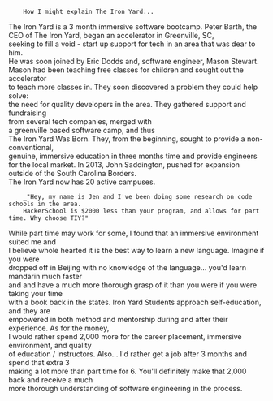         How I might explain The Iron Yard...

The Iron Yard is a 3 month immersive software bootcamp.
Peter Barth, the CEO of The Iron Yard, began an accelerator in Greenville, SC, <br> 
seeking to fill a void - start up support for tech in an area that was dear to him. <br> 
He was soon joined by Eric Dodds and, software engineer, Mason Stewart. <br> 
Mason had been teaching free classes for children and sought out the accelerator <br> 
to teach more classes in. They soon discovered a problem they could help solve: <br> 
the need for quality developers in the area. They gathered support and fundraising <br> 
from several tech companies, merged with <br> a greenville based software camp, and thus <br>
The Iron Yard Was Born. They, from the beginning, sought to provide a non-conventional, <br> 
genuine, immersive education in three months time and provide engineers for the local market. 
In 2013, John Saddington, pushed for expansion outside of the South Carolina Borders. <br>
The Iron Yard now has 20 active campuses.

        _"Hey, my name is Jen and I've been doing some research on code schools in the area.  
        HackerSchool is $2000 less than your program, and allows for part time. Why choose TIY?"

While part time may work for some, I found that an immersive environment suited me and <br>
I believe whole hearted it is the best way to learn a new language. Imagine if you were <br>
dropped off in Beijing with no knowledge of the language... you'd learn mandarin much faster <br>
and and have a much more thorough grasp of it than you were if you were taking your time <br> 
with a book back in the states. Iron Yard Students approach self-education, and they are <br>
empowered in both method and mentorship during and after their experience. As for the money, <br>
I would rather spend 2,000 more for the career placement, immersive environment, and quality <br>
of education / instructors. Also... I'd rather get a job after 3 months and spend that extra 3 <br>
making a lot more than part time for 6. You'll definitely make that 2,000 back and receive a much <br>
more thorough understanding of software engineering in the process.

